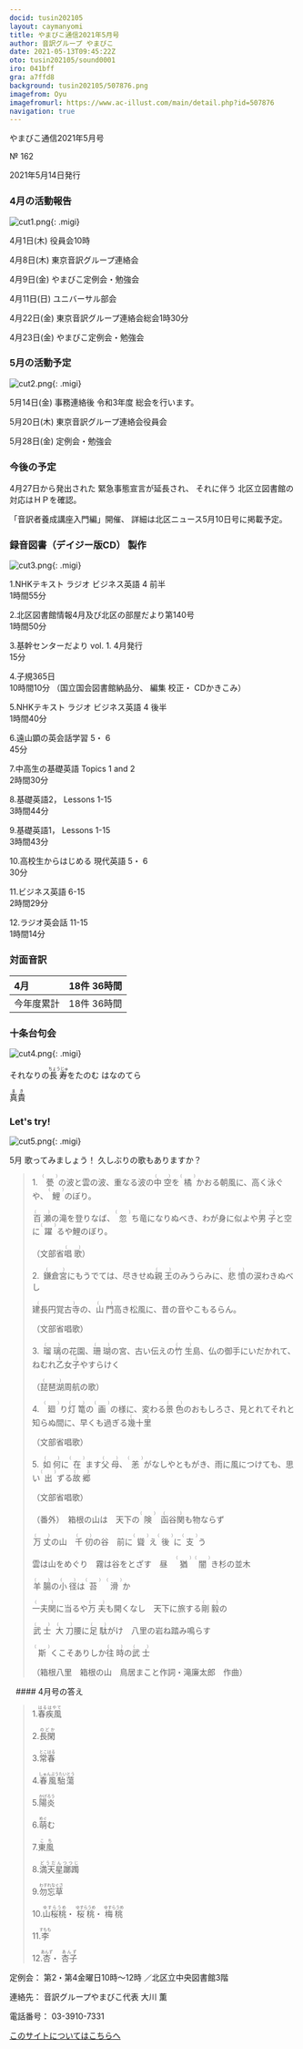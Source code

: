 ```yaml
---
docid: tusin202105
layout: caymanyomi
title: やまびこ通信2021年5月号
author: 音訳グループ やまびこ
date: 2021-05-13T09:45:22Z
oto: tusin202105/sound0001
iro: 041bff
gra: a7ffd8
background: tusin202105/507876.png
imagefrom: Oyu
imagefromurl: https://www.ac-illust.com/main/detail.php?id=507876
navigation: true
---
```


<span data-dur="4.119" data-begin="2.750" id="xmri_0001" markdown="1">やまびこ通信2021年5月号</span>

<span data-dur="2.654" data-begin="6.869" id="xmri_0002" markdown="1">№ 162</span>

<span data-dur="4.689" data-begin="9.523" id="xmri_0003" markdown="1">2021年5月14日発行</span>


### <span data-dur="3.322" data-begin="19.300" id="xmri_0006" markdown="1">4月の活動報告</span>

![cut1.png](media/tusin202105/cut1.png){: .migi}

<span data-dur="2.144" data-begin="24.472" id="xmri_0008" markdown="1">4月1日(木)</span>
<span data-dur="2.753" data-begin="26.616" id="xmri_0009" markdown="1">役員会10時</span>

<span data-dur="2.023" data-begin="29.369" id="xmri_000A" markdown="1">4月8日(木)</span>
<span data-dur="3.363" data-begin="31.392" id="xmri_000B" markdown="1">東京音訳グループ連絡会</span>

<span data-dur="2.11" data-begin="34.755" id="xmri_000C" markdown="1">4月9日(金)</span>
<span data-dur="3.537" data-begin="36.865" id="xmri_000D" markdown="1">やまびこ定例会・勉強会</span>

<span data-dur="2.397" data-begin="40.402" id="xmri_000E" markdown="1">4月11日(日)</span>
<span data-dur="2.504" data-begin="42.799" id="xmri_000F" markdown="1">ユニバーサル部会</span>

<span data-dur="2.355" data-begin="45.303" id="xmri_0010" markdown="1">4月22日(金)</span>
<span data-dur="5.082" data-begin="47.658" id="xmri_0011" markdown="1">東京音訳グループ連絡会総会1時30分</span>

<span data-dur="2.475" data-begin="52.740" id="xmri_0012" markdown="1">4月23日(金)</span>
<span data-dur="4.937" data-begin="55.215" id="xmri_0013" markdown="1">やまびこ定例会・勉強会</span>


### <span data-dur="3.178" data-begin="60.152" id="xmri_0014" markdown="1">5月の活動予定</span>

![cut2.png](media/tusin202105/cut2.png){: .migi}

<span data-dur="2.151" data-begin="65.180" id="xmri_0016" markdown="1">5月14日(金)</span>
<span data-dur="5.775" data-begin="67.331" id="xmri_0017" markdown="1">事務連絡後 令和3年度 総会を行います。</span>

<span data-dur="2.023" data-begin="73.106" id="xmri_0018" markdown="1">5月20日(木)</span>
<span data-dur="4.051" data-begin="75.129" id="xmri_0019" markdown="1">東京音訳グループ連絡会役員会</span>

<span data-dur="2.469" data-begin="79.180" id="xmri_001A" markdown="1">5月28日(金)</span>
<span data-dur="4.386" data-begin="81.649" id="xmri_001B" markdown="1">定例会・勉強会</span>


### <span data-dur="2.63" data-begin="86.035" id="xmri_001C" markdown="1">今後の予定</span>

<span data-dur="5.247" data-begin="88.665" id="xmri_001D" markdown="1">4月27日から発出された 緊急事態宣言が延長され、</span>
<span data-dur="6.143" data-begin="93.912" id="xmri_001E" markdown="1">それに伴う 北区立図書館の対応はＨＰを確認。</span>

<span data-dur="3.14" data-begin="100.055" id="xmri_001F" markdown="1">「音訳者養成講座入門編」開催、</span>
<span data-dur="6.882" data-begin="103.195" id="xmri_0020" markdown="1">詳細は北区ニュース5月10日号に掲載予定。</span>


### <span data-dur="4.732" data-begin="110.077" id="xmri_0021" markdown="1">録音図書（デイジー版CD） 製作</span>

![cut3.png](media/tusin202105/cut3.png){: .migi}




<span data-dur="0.815" data-begin="118.323" id="xmri_0024" markdown="1">1.</span><span data-dur="4.493" data-begin="119.138" id="xmri_0025" markdown="1">NHKテキスト ラジオ ビジネス英語 4 前半</span>  
<span data-dur="2.76" data-begin="123.631" id="xmri_0026" markdown="1">1時間55分</span>


<span data-dur="0.704" data-begin="126.391" id="xmri_0027" markdown="1">2.</span><span data-dur="5.287" data-begin="127.095" id="xmri_0028" markdown="1">北区図書館情報4月及び北区の部屋だより第140号</span>  
<span data-dur="2.601" data-begin="132.382" id="xmri_0029" markdown="1">1時間50分</span>


<span data-dur="0.87" data-begin="134.983" id="xmri_002A" markdown="1">3.</span><span data-dur="2.925" data-begin="135.853" id="xmri_002B" markdown="1">基幹センターだより vol. 1.</span>
<span data-dur="1.494" data-begin="138.778" id="xmri_002C" markdown="1">4月発行</span>  
<span data-dur="2.005" data-begin="140.272" id="xmri_002D" markdown="1">15分</span>


<span data-dur="0.797" data-begin="142.277" id="xmri_002E" markdown="1">4.</span><span data-dur="2.48" data-begin="143.074" id="xmri_002F" markdown="1">子規365日</span>  
<span data-dur="1.612" data-begin="145.554" id="xmri_0030" markdown="1">10時間10分</span>
<span data-dur="2.631" data-begin="147.166" id="xmri_0031" markdown="1">（国立国会図書館納品分、</span>
<span data-dur="3.9" data-begin="149.797" id="xmri_0032" markdown="1">編集 校正・ CDかきこみ）</span>


<span data-dur="0.714" data-begin="153.697" id="xmri_0033" markdown="1">5.</span><span data-dur="4.493" data-begin="154.411" id="xmri_0034" markdown="1">NHKテキスト ラジオ ビジネス英語 4 後半</span>  
<span data-dur="2.667" data-begin="158.904" id="xmri_0035" markdown="1">1時間40分</span>


<span data-dur="0.859" data-begin="161.571" id="xmri_0036" markdown="1">6.</span><span data-dur="3.338" data-begin="162.430" id="xmri_0037" markdown="1">遠山顕の英会話学習 5・ 6</span>  
<span data-dur="2.253" data-begin="165.768" id="xmri_0038" markdown="1">45分</span>


<span data-dur="0.828" data-begin="168.021" id="xmri_0039" markdown="1">7.</span><span data-dur="2.036" data-begin="168.849" id="xmri_003A" markdown="1">中高生の基礎英語</span>
<span data-dur="1.595" data-begin="170.885" id="xmri_003B" markdown="1">Topics 1 and 2</span>  
<span data-dur="2.615" data-begin="172.480" id="xmri_003C" markdown="1">2時間30分</span>


<span data-dur="0.847" data-begin="175.095" id="xmri_003D" markdown="1">8.</span><span data-dur="1.286" data-begin="175.942" id="xmri_003E" markdown="1">基礎英語2，</span>
<span data-dur="1.854" data-begin="177.228" id="xmri_003F" markdown="1">Lessons 1-15</span>  
<span data-dur="2.953" data-begin="179.082" id="xmri_0040" markdown="1">3時間44分</span>


<span data-dur="0.813" data-begin="182.035" id="xmri_0041" markdown="1">9.</span><span data-dur="1.458" data-begin="182.848" id="xmri_0042" markdown="1">基礎英語1，</span>
<span data-dur="1.854" data-begin="184.306" id="xmri_0043" markdown="1">Lessons 1-15</span>  
<span data-dur="3.003" data-begin="186.160" id="xmri_0044" markdown="1">3時間43分</span>


<span data-dur="0.801" data-begin="189.163" id="xmri_0045" markdown="1">10.</span><span data-dur="3.803" data-begin="189.964" id="xmri_0046" markdown="1">高校生からはじめる 現代英語 5・ 6</span>  
<span data-dur="2.141" data-begin="193.767" id="xmri_0047" markdown="1">30分</span>


<span data-dur="1.098" data-begin="195.908" id="xmri_0048" markdown="1">11.</span><span data-dur="1.502" data-begin="197.006" id="xmri_0049" markdown="1">ビジネス英語</span>
<span data-dur="1.519" data-begin="198.508" id="xmri_004A" markdown="1">6-15</span>  
<span data-dur="2.778" data-begin="200.027" id="xmri_004B" markdown="1">2時間29分</span>


<span data-dur="0.947" data-begin="202.805" id="xmri_004C" markdown="1">12.</span><span data-dur="1.514" data-begin="203.752" id="xmri_004D" markdown="1">ラジオ英会話</span>
<span data-dur="1.539" data-begin="205.266" id="xmri_004E" markdown="1">11-15</span>  
<span data-dur="3.394" data-begin="206.805" id="xmri_004F" markdown="1">1時間14分</span>


### <span data-dur="2.666" data-begin="210.199" id="xmri_0050" markdown="1">対面音訳</span>

<span data-dur="1.078" data-begin="212.865" id="xmri_0051" markdown="1">4月</span> | <span data-dur="3.435" data-begin="213.943" id="xmri_0052" markdown="1">18件 36時間</span>
|:---|---:|
<span data-dur="1.59" data-begin="217.378" id="xmri_0053" markdown="1">今年度累計</span> | <span data-dur="4.835" data-begin="218.968" id="xmri_0054" markdown="1">18件 36時間</span>


### <span data-dur="3.467" data-begin="223.803" id="xmri_0055" markdown="1">十条台句会</span>

![cut4.png](media/tusin202105/cut4.png){: .migi}

<span data-dur="8.347" data-begin="229.120" id="xmri_0057" markdown="1">それなりの<ruby class="ruby_level_7">長寿<rp>(</rp><rt>ちょうじゅ</rt><rp>)</rp></ruby>をたのむ はなのてら</span>

<span data-dur="2.417" data-begin="237.467" id="xmri_0058" markdown="1" class="haigo"><ruby class="ruby_level_6">真<rp>(</rp><rt>ま</rt><rp>)</rp>貴<rp>(</rp><rt>き</rt><rp>)</rp></ruby></span>

### <span data-dur="2.449" data-begin="240.384" id="xmri_005A" markdown="1">Let's try!</span>


![cut5.png](media/tusin202105/cut5.png){: .migi}

<span data-dur="3.034" data-begin="244.683" id="xmri_005C" markdown="1">5月 歌ってみましょう！</span>
<span data-dur="3.552" data-begin="247.717" id="xmri_005D" markdown="1">久しぶりの歌もありますか？</span>





<blockquote markdown="1">
1.&ensp;<ruby>甍<rp>(</rp><rt>（　　　）</rt><rp>)</rp></ruby>の波と雲の波、重なる波の<ruby class="ruby_level_1">中空<rp>(</rp><rt>（　　　）</rt><rp>)</rp></ruby>を<ruby>橘<rp>(</rp><rt>（　　　）</rt><rp>)</rp></ruby>かおる朝風に、高く泳ぐや、<ruby>鯉<rp>(</rp><rt>（　　　）</rt><rp>)</rp></ruby>のぼり。

<ruby class="ruby_level_7">百瀬<rp>(</rp><rt>（　　　）</rt><rp>)</rp></ruby>の滝を登りなば、<ruby>忽<rp>(</rp><rt>（　　　）</rt><rp>)</rp></ruby>ち竜になりぬべき、わが身に似よや<ruby class="ruby_level_1">男子<rp>(</rp><rt>（　　　）</rt><rp>)</rp></ruby>と空に<ruby class="ruby_level_7">躍<rp>(</rp><rt>（　　　）</rt><rp>)</rp></ruby>るや鯉のぼり。

（文部省<ruby class="ruby_level_4">唱歌<rp>(</rp><rt>（　　　）</rt><rp>)</rp></ruby>）

2.&ensp;<ruby>鎌倉宮<rp>(</rp><rt>（　　　）</rt><rp>)</rp></ruby>にもうでては、尽きせぬ<ruby class="ruby_level_2">親王<rp>(</rp><rt>（　　　）</rt><rp>)</rp></ruby>のみうらみに、<ruby class="ruby_level_7">悲憤<rp>(</rp><rt>（　　　）</rt><rp>)</rp></ruby>の涙わきぬべし

<ruby class="ruby_level_4">建長円覚古寺<rp>(</rp><rt>（　　　）</rt><rp>)</rp></ruby>の、<ruby class="ruby_level_2">山門<rp>(</rp><rt>（　　　）</rt><rp>)</rp></ruby>高き松風に、昔の音やこもるらん。

（文部省唱歌）

3.&ensp;<ruby>瑠璃<rp>(</rp><rt>（　　　）</rt><rp>)</rp></ruby>の花園、<ruby>珊瑚<rp>(</rp><rt>（　　　）</rt><rp>)</rp></ruby>の宮、古い伝えの<ruby class="ruby_level_1">竹生<rp>(</rp><rt>（　　　）</rt><rp>)</rp></ruby>島、仏の御手にいだかれて、ねむれ<ruby class="ruby_level_7">乙女子<rp>(</rp><rt>（　　　）</rt><rp>)</rp></ruby>やすらけく

（<ruby>琵琶湖<rp>(</rp><rt>（　　　）</rt><rp>)</rp></ruby>周航の歌）

4.&ensp;<ruby>廻<rp>(</rp><rt>（　　　）</rt><rp>)</rp></ruby>り<ruby>灯篭<rp>(</rp><rt>（　　　）</rt><rp>)</rp></ruby>の<ruby class="ruby_level_2">画<rp>(</rp><rt>（　　　）</rt><rp>)</rp></ruby>の様に、変わる<ruby class="ruby_level_4">景色<rp>(</rp><rt>（　　　）</rt><rp>)</rp></ruby>のおもしろさ、見とれてそれと知らぬ間に、早くも過ぎる<ruby class="ruby_level_7">幾十里<rp>(</rp><rt>（　　　）</rt><rp>)</rp></ruby>

（文部省唱歌）

5.&ensp;<ruby class="ruby_level_7">如何<rp>(</rp><rt>（　　　）</rt><rp>)</rp></ruby>に<ruby class="ruby_level_5">在<rp>(</rp><rt>（　　　）</rt><rp>)</rp></ruby>ます<ruby class="ruby_level_2">父母<rp>(</rp><rt>（　　　）</rt><rp>)</rp></ruby>、<ruby>恙<rp>(</rp><rt>（　　　）</rt><rp>)</rp></ruby>がなしやともがき、雨に風につけても、思い<ruby class="ruby_level_1">出<rp>(</rp><rt>（　　　）</rt><rp>)</rp></ruby>ずる<ruby class="ruby_level_6">故郷<rp>(</rp><rt>（　　　）</rt><rp>)</rp></ruby>

（文部省唱歌）

（番外）&ensp;箱根の山は　天下の<ruby class="ruby_level_5">険<rp>(</rp><rt>（　　　）</rt><rp>)</rp></ruby>&nbsp; <ruby>函谷関<rp>(</rp><rt>（　　　）</rt><rp>)</rp></ruby>も物ならず

<ruby class="ruby_level_7">万丈<rp>(</rp><rt>（　　　）</rt><rp>)</rp></ruby>の山　<ruby>千仞<rp>(</rp><rt>（　　　）</rt><rp>)</rp></ruby>の谷　前に<ruby>聳<rp>(</rp><rt>（　　　）</rt><rp>)</rp></ruby>え<ruby class="ruby_level_2">後<rp>(</rp><rt>（　　　）</rt><rp>)</rp></ruby>に<ruby class="ruby_level_5">支<rp>(</rp><rt>（　　　）</rt><rp>)</rp></ruby>う

雲は山をめぐり　霧は谷をとざす　昼　<ruby class="ruby_level_7">猶<rp>(</rp><rt>（　　　）</rt><rp>)</rp></ruby> <ruby>闇<rp>(</rp><rt>（　　　）</rt><rp>)</rp></ruby>き杉の並木

<ruby class="ruby_level_4">羊腸<rp>(</rp><rt>（　　　）</rt><rp>)</rp></ruby>の<ruby class="ruby_level_4">小径<rp>(</rp><rt>（　　　）</rt><rp>)</rp></ruby>は<ruby>苔<rp>(</rp><rt>（　　　）</rt><rp>)</rp></ruby>&nbsp; <ruby class="ruby_level_7">滑<rp>(</rp><rt>（　　　）</rt><rp>)</rp></ruby>か

<ruby class="ruby_level_4">一夫関<rp>(</rp><rt>（　　　）</rt><rp>)</rp></ruby>に当るや<ruby class="ruby_level_4">万夫<rp>(</rp><rt>（　　　）</rt><rp>)</rp></ruby>も開くなし　天下に旅する<ruby>剛毅<rp>(</rp><rt>（　　　）</rt><rp>)</rp></ruby>の

<ruby class="ruby_level_5">武士<rp>(</rp><rt>（　　　）</rt><rp>)</rp></ruby>&nbsp; <ruby class="ruby_level_2">大刀<rp>(</rp><rt>（　　　）</rt><rp>)</rp></ruby>腰に<ruby class="ruby_level_7">足駄<rp>(</rp><rt>（　　　）</rt><rp>)</rp></ruby>がけ　八里の岩ね踏み鳴らす

<ruby>斯<rp>(</rp><rt>（　　　）</rt><rp>)</rp></ruby>くこそありしか<ruby class="ruby_level_5">往時<rp>(</rp><rt>（　　　）</rt><rp>)</rp></ruby>の<ruby class="ruby_level_5">武士<rp>(</rp><rt>（　　　）</rt><rp>)</rp></ruby>

（箱根八里　箱根の山　鳥居まこと作詞・滝廉太郎　作曲）


</blockquote>
&ensp;
#### <span data-dur="2.258" data-begin="255.794" id="xmri_005F" markdown="1">4月号の答え</span>

<blockquote markdown="1">

<span data-dur="0.815" data-begin="258.052" id="xmri_0060" markdown="1">1.</span><span data-dur="1.731" data-begin="258.867" id="xmri_0061" markdown="1"><ruby class="ruby_level_7">春疾風<rp>(</rp><rt>はるはやて</rt><rp>)</rp></ruby></span>


<span data-dur="0.704" data-begin="260.598" id="xmri_0062" markdown="1">2.</span><span data-dur="1.492" data-begin="261.302" id="xmri_0063" markdown="1"><ruby class="ruby_level_7">長閑<rp>(</rp><rt>のどか</rt><rp>)</rp></ruby></span>


<span data-dur="0.871" data-begin="262.794" id="xmri_0064" markdown="1">3.</span><span data-dur="1.519" data-begin="263.665" id="xmri_0065" markdown="1"><ruby class="ruby_level_5">常春<rp>(</rp><rt>とこはる</rt><rp>)</rp></ruby></span>


<span data-dur="0.798" data-begin="265.184" id="xmri_0066" markdown="1">4.</span><span data-dur="2.1" data-begin="265.982" id="xmri_0067" markdown="1"><ruby>春風駘蕩<rp>(</rp><rt>しゅんぷうたいとう</rt><rp>)</rp></ruby></span>


<span data-dur="0.715" data-begin="268.082" id="xmri_0068" markdown="1">5.</span><span data-dur="1.546" data-begin="268.797" id="xmri_0069" markdown="1"><ruby class="ruby_level_7">陽炎<rp>(</rp><rt>かげろう</rt><rp>)</rp></ruby></span>


<span data-dur="0.859" data-begin="270.343" id="xmri_006A" markdown="1">6.</span><span data-dur="1.453" data-begin="271.202" id="xmri_006B" markdown="1"><ruby>萌<rp>(</rp><rt>めぐ</rt><rp>)</rp></ruby>む</span>


<span data-dur="0.828" data-begin="272.655" id="xmri_006C" markdown="1">7.</span><span data-dur="1.33" data-begin="273.483" id="xmri_006D" markdown="1"><ruby class="ruby_level_2">東風<rp>(</rp><rt>こち</rt><rp>)</rp></ruby></span>


<span data-dur="0.847" data-begin="274.813" id="xmri_006E" markdown="1">8.</span><span data-dur="1.935" data-begin="275.660" id="xmri_006F" markdown="1"><ruby>満天星躑躅<rp>(</rp><rt>どうだんつつじ</rt><rp>)</rp></ruby></span>


<span data-dur="0.812" data-begin="277.595" id="xmri_0070" markdown="1">9.</span><span data-dur="1.853" data-begin="278.407" id="xmri_0071" markdown="1"><ruby>勿忘草<rp>(</rp><rt>わすれなぐさ</rt><rp>)</rp></ruby></span>


<span data-dur="0.8" data-begin="280.260" id="xmri_0072" markdown="1">10.</span><span data-dur="1.175" data-begin="281.060" id="xmri_0073" markdown="1"><ruby class="ruby_level_7">山桜桃<rp>(</rp><rt>ゆすらうめ</rt><rp>)</rp></ruby>・</span>
<span data-dur="1.175" data-begin="282.235" id="xmri_0074" markdown="1"><ruby class="ruby_level_7">桜桃<rp>(</rp><rt>ゆすらうめ</rt><rp>)</rp></ruby>・</span>
<span data-dur="1.675" data-begin="283.410" id="xmri_0075" markdown="1"><ruby class="ruby_level_7">梅桃<rp>(</rp><rt>ゆすらうめ</rt><rp>)</rp></ruby></span>


<span data-dur="1.099" data-begin="285.085" id="xmri_0076" markdown="1">11.</span><span data-dur="1.523" data-begin="286.184" id="xmri_0077" markdown="1"><ruby>李<rp>(</rp><rt>すもも</rt><rp>)</rp></ruby></span>


<span data-dur="0.947" data-begin="287.707" id="xmri_0078" markdown="1">12.</span><span data-dur="0.908" data-begin="288.654" id="xmri_0079" markdown="1"><ruby>杏<rp>(</rp><rt>あんず</rt><rp>)</rp></ruby>・</span>
<span data-dur="1.409" data-begin="289.562" id="xmri_007A" markdown="1"><ruby>杏子<rp>(</rp><rt>あんず</rt><rp>)</rp></ruby></span>

</blockquote>


<span data-dur="1.205" data-begin="290.971" id="xmri_007B" markdown="1">定例会：</span>
<span data-dur="3.237" data-begin="292.176" id="xmri_007C" markdown="1">第2・第4金曜日10時～12時</span>
<span data-dur="3.047" data-begin="295.413" id="xmri_007D" markdown="1">／北区立中央図書館3階</span>  

<span data-dur="1.319" data-begin="298.460" id="xmri_007E" markdown="1">連絡先：</span>
<span data-dur="4.237" data-begin="299.779" id="xmri_007F" markdown="1">音訳グループやまびこ代表 大川 薫</span>  

<span data-dur="1.409" data-begin="304.016" id="xmri_0080" markdown="1">電話番号：</span>
<span data-dur="4.305" data-begin="305.425" id="xmri_0081" markdown="1">03-3910-7331</span>  

<a data-dur="5.93" data-begin="309.730" id="xmri_0082" markdown="1" href="mailto:ymbk2016ml@gmail.com?Subject=やまびこウェブサイトについて">このサイトについてはこちらへ</a>



